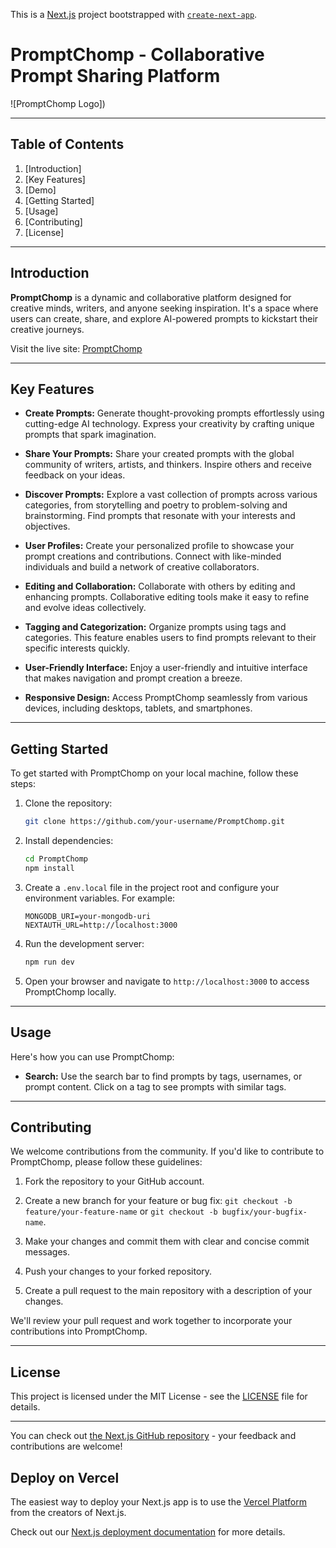 This is a [Next.js](https://nextjs.org/) project bootstrapped with [`create-next-app`](https://github.com/vercel/next.js/tree/canary/packages/create-next-app).

# PromptChomp - Collaborative Prompt Sharing Platform

![PromptChomp Logo])

---

## Table of Contents

1. [Introduction]
2. [Key Features]
3. [Demo]
4. [Getting Started]
5. [Usage]
6. [Contributing]
7. [License]

---

## Introduction

**PromptChomp** is a dynamic and collaborative platform designed for creative minds, writers, and anyone seeking inspiration. It's a space where users can create, share, and explore AI-powered prompts to kickstart their creative journeys.

Visit the live site: [PromptChomp](https://prompt-chomp-blb7tkpxo-aryanhgd01.vercel.app/)

---

## Key Features

- **Create Prompts:** Generate thought-provoking prompts effortlessly using cutting-edge AI technology. Express your creativity by crafting unique prompts that spark imagination.

- **Share Your Prompts:** Share your created prompts with the global community of writers, artists, and thinkers. Inspire others and receive feedback on your ideas.

- **Discover Prompts:** Explore a vast collection of prompts across various categories, from storytelling and poetry to problem-solving and brainstorming. Find prompts that resonate with your interests and objectives.

- **User Profiles:** Create your personalized profile to showcase your prompt creations and contributions. Connect with like-minded individuals and build a network of creative collaborators.

- **Editing and Collaboration:** Collaborate with others by editing and enhancing prompts. Collaborative editing tools make it easy to refine and evolve ideas collectively.

- **Tagging and Categorization:** Organize prompts using tags and categories. This feature enables users to find prompts relevant to their specific interests quickly.

- **User-Friendly Interface:** Enjoy a user-friendly and intuitive interface that makes navigation and prompt creation a breeze.

- **Responsive Design:** Access PromptChomp seamlessly from various devices, including desktops, tablets, and smartphones.

---

## Getting Started

To get started with PromptChomp on your local machine, follow these steps:

1. Clone the repository:
   ```bash
   git clone https://github.com/your-username/PromptChomp.git
   ```

2. Install dependencies:
   ```bash
   cd PromptChomp
   npm install
   ```

3. Create a `.env.local` file in the project root and configure your environment variables. For example:
   ```env
   MONGODB_URI=your-mongodb-uri
   NEXTAUTH_URL=http://localhost:3000
   ```

4. Run the development server:
   ```bash
   npm run dev
   ```

5. Open your browser and navigate to `http://localhost:3000` to access PromptChomp locally.

---

## Usage

Here's how you can use PromptChomp:

- **Search:** Use the search bar to find prompts by tags, usernames, or prompt content. Click on a tag to see prompts with similar tags.

---

## Contributing

We welcome contributions from the community. If you'd like to contribute to PromptChomp, please follow these guidelines:

1. Fork the repository to your GitHub account.

2. Create a new branch for your feature or bug fix: `git checkout -b feature/your-feature-name` or `git checkout -b bugfix/your-bugfix-name`.

3. Make your changes and commit them with clear and concise commit messages.

4. Push your changes to your forked repository.

5. Create a pull request to the main repository with a description of your changes.

We'll review your pull request and work together to incorporate your contributions into PromptChomp.

---

## License

This project is licensed under the MIT License - see the [LICENSE](LICENSE) file for details.

---


You can check out [the Next.js GitHub repository](https://github.com/vercel/next.js/) - your feedback and contributions are welcome!

## Deploy on Vercel

The easiest way to deploy your Next.js app is to use the [Vercel Platform](https://vercel.com/new?utm_medium=default-template&filter=next.js&utm_source=create-next-app&utm_campaign=create-next-app-readme) from the creators of Next.js.

Check out our [Next.js deployment documentation](https://nextjs.org/docs/deployment) for more details.
